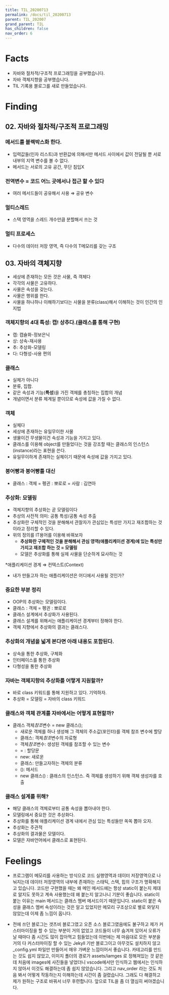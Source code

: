 ```yaml
---
title: TIL_20200713
permalink: /docs/til_20200713
parent: TIL_202007
grand_parent: TIL
has_children: false
nav_order: 6
---
```


# Facts

- 자바와 절차적/구조적 프로그래밍을 공부했습니다.
- 자바 객체지향을 공부했습니다.
- TIL 기록용 블로그를 새로 만들었습니다.

# Finding

## 02. 자바와 절차적/구조적 프로그래밍

### 메서드를 블랙박스화 한다.

- 입력값들(인자 리스트)과 반환값에 의해서만 메서드 사이에서 값이 전달될 뿐 서로 내부의 지역 변수를 볼 수 없다.
- 메서드는 서로의 고유 공간, 무단 침입X

### 전역변수 = 코드 어느 곳에서나 접근 할 수 있다

- 여러 메서드들이 공유해서 사용 ⇒ 공유 변수

### 멀티스레드

- 스택 영역을 스레드 개수만큼 분할해서 쓰는 것

### 멀티 프로세스

- 다수의 데이터 저장 영역, 즉 다수의 T메모리를 갖는 구조

## 03. 자바의 객체지향

- 세상에 존재하는 모든 것은 사물, 즉 객체다
- 각각의 사물은 고유하다.
- 사물은 속성을 갖는다.
- 사물은 행위를 한다.
- 사물을 하나하나 이해하기보다는 사물을 분류(class)해서 이해하는 것이 인간의 인지법

### 객체지향의 4대 특성: 캡! 상추다.(클래스를 통해 구현)

- 캡: 캡슐화-정보은닉
- 상: 상속-재사용
- 추: 추상화-모델링
- 다: 다형성-사용 편의

### 클래스

- 실체가 아니다
- 분류, 집합.
- 같은 속성과 기능(**특성**)을 가진 객체를 총칭하는 집합의 개념
- 개념이면서 분류 체계일 뿐이므로 속성에 값을 가질 수 없다.

### 객체

- 실체다
- 세상에 존재하는 유일무이한 사물
- 생물이건 무생물이건 속성과 기능을 가지고 있다.
- 클래스를 이용해 object를 만들었다는 것을 강조할 때는 클래스의 인스턴스(instance)라는 표현을 쓴다.
- 유일무이하게 존재하는 실체이기 때문에 속성에 값을 가지고 있다.

### 붕어빵과 붕어빵틀 대신

- 클래스 : 객체 = 펭귄 : 뽀로로 = 사람 : 김연아

### 추상화: 모델링

- 객체지향의 추상화는 곧 모델링이다
- 추상의 사전적 의미: 공통 특성/공통 속성 추출
- 추상화란 구체적인 것을 분해해서 관찰자가 관심있는 특성만 가지고 재조합하는 것이라고 정리할 수 있다.
- 위의 정의를 IT용어를 이용해 바꿔보자
  - **추상화란 구체적인 것을 분해해서 관심 영역(애플리케이션 경계)에 있는 특성만 가지고 재조합 하는 것 = 모델링**
  - 모델은 추상화를 통해 실제 사물을 단순하게 묘사하는 것

\*애플리케이션 경계 ⇒ 컨텍스트(Context)

- 내가 만들고자 하는 애플리케이션은 어디에서 사용될 것인가?

### 중요한 부분 정리

- OOP의 추상화는 모델링이다.
- 클래스 : 객체 = 펭귄 : 뽀로로
- 클래스 설계에서 추상화가 사용된다.
- 클래스 설계를 위해서는 애플리케이션 경계부터 정해야 한다.
- 객체 지향에서 추상화의 결과는 클래스다.

### 추상화의 개념을 넓게 본다면 아래 내용도 포함된다.

- 상속을 통한 추상화, 구체화
- 인터페이스를 통한 추상화
- 다형성을 통한 추상화

### 자바는 객체지향의 추상화를 어떻게 지원할까?

- 바로 class 키워드를 통해 지원하고 있다. 기억하자.
- 추상화 = 모델링 = 자바의 class 키워드

### 클래스와 객체 관계를 자바에서는 어떻게 표현할까?

- 클래스 객체*참조*변수 = new 클래스();
  - 새로운 객체를 하나 생성해 그 객체의 주소값(포인터)를 객체 참조 변수에 할당
  - 클래스: 객체*참조*변수의 자료형
  - 객체*참조*변수: 생성된 객체를 참조할 수 있는 변수
  - = : 할당문
  - new: 새로운
  - 클래스: 만들고자하는 객체의 분류
  - (): 메서드
  - new 클래스() : 클래스의 인스턴스. 즉 객체를 생성하기 위해 객체 생성자를 호출

### 클래스 설계를 위해?

- 해당 클래스의 객체로부터 공통 속성을 뽑아내야 한다.
- 모델링에서 중요한 것은 추상화다.
- 추상화를 통해 애플리케이션 경계 내에서 관심 있는 특성들만 쏙쏙 뽑아 오자.
- 추상화는 주관적
- 추상화의 결과물은 모델이다.
- 모델은 자바언어에서 클래스로 표현된다.

# Feelings

- 프로그램이 메모리를 사용하는 방식으로 코드 실행영역과 데이터 저장영역으로 나눠지는데 데이터 저장영역의 내부에 존재하는 스태틱, 스택, 힙의 구조가 명확해지고 있습니다. 코드만 구현했을 때는 왜 메인 메서드에는 항상 static이 붙는지 제대로 알지도 못하고 계속 사용했는데 왜 붙는지 알고나니 기분이 좋습니다. static이 붙는 이유는 main 메서드는 클래스 멤버 메서드이기 때문입니다. static이 붙은 속성을 클래스 멤버 속성이라는 것은 알고 있었지만 메모리 구조상으로 별로 와닿지 않았는데 이제 좀 느낌이 옵니다.

- 전에 쓰던 블로그는 갯츠비 블로그였고 오픈 소스 블로그였음에도 불구하고 제가 커스터마이징을 할 수 있는 부분이 거의 없었고 코드들이 너무 숨겨져 있어서 오류가 날 때마다 좀 시간도 많이 잡아먹고 힘들었는데 이번에는 제 마음대로 모든 부분을 거의 다 커스터마이징 할 수 있는 Jekyll 기반 블로그이고 아무것도 설치하지 않고\_config.yml 파일만 만들어서 매우 가벼운 느낌이어서 좋습니다. 카테고리를 만드는 것도 쉽지 않았고, 이미지 폴더의 경로가 assets/iamges 로 정해져있는 것 같은데 처음에 images에 사진들을 넣었더니 vscode에서만 인식하고 웹에서는 인식하지 않아서 이것도 해결하는데 좀 쉽지 않았습니다. 그리고 nav_order 라는 것도 처음 봐서 어떻게 작동하는지 이해하는데 시간이 좀 걸렸습니다. 그래도 다 해결하고 제가 원하는 구조로 바꿔서 너무 후련합니다. 앞으로 TIL을 좀 더 열심히 써야겠습니다.
